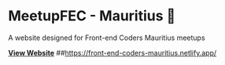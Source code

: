 # MeetupFEC - Mauritius 📝

A website designed for Front-end Coders Mauritius meetups

**[View Website](https://front-end-coders-mauritius.netlify.app/)**
##https://front-end-coders-mauritius.netlify.app/
